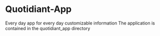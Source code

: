 # Quotidiant-App
Every day app for every day customizable information
The application is contained in the quotidiant_app directory
